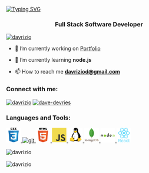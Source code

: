 [![Typing SVG](https://readme-typing-svg.herokuapp.com?size=50&color=F7531F&center=true&width=550&height=80&lines=Hi+there!+I'm+Dave+DeVries)](https://git.io/typing-svg)
<h3 align="center">Full Stack Software Developer</h3>

<p align="left"> <a href="https://twitter.com/davrizio" target="blank"><img src="https://img.shields.io/twitter/follow/davrizio?logo=twitter&style=for-the-badge" alt="davrizio" /></a> </p>

- 🔭 I’m currently working on [Portfolio](https://github.com/Davrizio/portfolio)

- 🌱 I’m currently learning **node.js**

- 📫 How to reach me **davriziod@gmail.com**

<h3 align="left">Connect with me:</h3>
<p align="left">
<a href="https://twitter.com/davrizio" target="blank"><img align="center" src="https://raw.githubusercontent.com/rahuldkjain/github-profile-readme-generator/master/src/images/icons/Social/twitter.svg" alt="davrizio" height="30" width="40" /></a>
<a href="https://linkedin.com/in/dave-devries" target="blank"><img align="center" src="https://raw.githubusercontent.com/rahuldkjain/github-profile-readme-generator/master/src/images/icons/Social/linked-in-alt.svg" alt="dave-devries" height="30" width="40" /></a>
</p>

<h3 align="left">Languages and Tools:</h3>
<p align="left"> <a href="https://www.w3schools.com/css/" target="_blank" rel="noreferrer"> <img src="https://raw.githubusercontent.com/devicons/devicon/master/icons/css3/css3-original-wordmark.svg" alt="css3" width="40" height="40"/> </a> <a href="https://git-scm.com/" target="_blank" rel="noreferrer"> <img src="https://www.vectorlogo.zone/logos/git-scm/git-scm-icon.svg" alt="git" width="40" height="40"/> </a> <a href="https://www.w3.org/html/" target="_blank" rel="noreferrer"> <img src="https://raw.githubusercontent.com/devicons/devicon/master/icons/html5/html5-original-wordmark.svg" alt="html5" width="40" height="40"/> </a> <a href="https://developer.mozilla.org/en-US/docs/Web/JavaScript" target="_blank" rel="noreferrer"> <img src="https://raw.githubusercontent.com/devicons/devicon/master/icons/javascript/javascript-original.svg" alt="javascript" width="40" height="40"/> </a> <a href="https://www.linux.org/" target="_blank" rel="noreferrer"> <img src="https://raw.githubusercontent.com/devicons/devicon/master/icons/linux/linux-original.svg" alt="linux" width="40" height="40"/> </a> <a href="https://www.mongodb.com/" target="_blank" rel="noreferrer"> <img src="https://raw.githubusercontent.com/devicons/devicon/master/icons/mongodb/mongodb-original-wordmark.svg" alt="mongodb" width="40" height="40"/> </a> <a href="https://nodejs.org" target="_blank" rel="noreferrer"> <img src="https://raw.githubusercontent.com/devicons/devicon/master/icons/nodejs/nodejs-original-wordmark.svg" alt="nodejs" width="40" height="40"/> </a> <a href="https://reactjs.org/" target="_blank" rel="noreferrer"> <img src="https://raw.githubusercontent.com/devicons/devicon/master/icons/react/react-original-wordmark.svg" alt="react" width="40" height="40"/> </a> </p>

<p><img align="center" src="https://github-readme-stats.vercel.app/api/top-langs?username=davrizio&show_icons=true&locale=en&layout=compact" alt="davrizio" /></p>

<p><img align="center" src="https://github-readme-streak-stats.herokuapp.com/?user=davrizio&" alt="davrizio" /></p>
